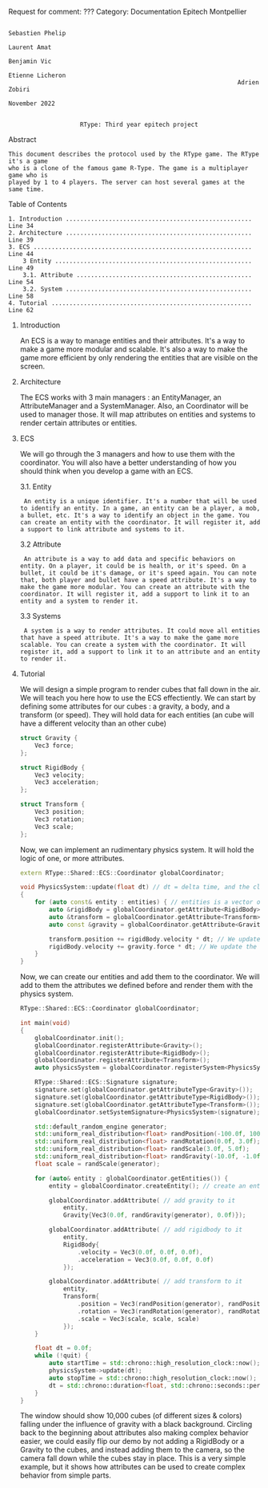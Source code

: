 Request for comment: ???
Category: Documentation
Epitech Montpellier

                                                                    Sebastien Phelip
                                                                    Laurent Amat
                                                                    Benjamin Vic
                                                                    Etienne Licheron
                                                                    Adrien Zobiri
                                                                    November 2022


                        RType: Third year epitech project

Abstract

    This document describes the protocol used by the RType game. The RType it's a game
    who is a clone of the famous game R-Type. The game is a multiplayer game who is
    played by 1 to 4 players. The server can host several games at the same time.


Table of Contents

    1. Introduction .................................................... Line 34
    2. Architecture .................................................... Line 39
    3. ECS ............................................................. Line 44
        3 Entity ....................................................... Line 49
        3.1. Attribute ................................................. Line 54
        3.2. System .................................................... Line 58
    4. Tutorial ........................................................ Line 62



1. Introduction

    An ECS is a way to manage entities and their attributes. It's a way to make a game more modular and scalable. It's also a way to make the game more efficient by only rendering the entities that are visible on the screen.


2. Architecture

    The ECS works with 3 main managers : an EntityManager, an AttributeManager and a SystemManager. Also, an Coordinator will be used to manager those. It will map attributes on entities and systems to render certain attributes or entities.


3. ECS

    We will go through the 3 managers and how to use them with the coordinator. You will also have a better understanding of how you should think when you develop a game with an ECS.


    3.1. Entity

        An entity is a unique identifier. It's a number that will be used to identify an entity. In a game, an entity can be a player, a mob, a bullet, etc. It's a way to identify an object in the game. You can create an entity with the coordinator. It will register it, add a support to link attribute and systems to it.


    3.2 Attribute

        An attribute is a way to add data and specific behaviors on entity. On a player, it could be is health, or it's speed. On a bullet, it could be it's damage, or it's speed again. You can note that, both player and bullet have a speed attribute. It's a way to make the game more modular. You can create an attribute with the coordinator. It will register it, add a support to link it to an entity and a system to render it.

    3.3 Systems

        A system is a way to render attributes. It could move all entities that have a speed attribute. It's a way to make the game more scalable. You can create a system with the coordinator. It will register it, add a support to link it to an attribute and an entity to render it.

4. Tutorial

    We will design a simple program to render cubes that fall down in the air. We will teach you here how to use the ECS effectiently. We can start by defining some attributes for our cubes : a gravity, a body, and a transform (or speed). They will hold data for each entities (an cube will have a different velocity than an other cube)
    ```cpp
    struct Gravity {
        Vec3 force;
    };

    struct RigidBody {
        Vec3 velocity;
        Vec3 acceleration;
    };

    struct Transform {
        Vec3 position;
        Vec3 rotation;
        Vec3 scale;
    };
    ```
    Now, we can implement an rudimentary physics system. It will hold the logic of one, or more attributes.
    ```cpp
    extern RType::Shared::ECS::Coordinator globalCoordinator;

    void PhysicsSystem::update(float dt) // dt = delta time, and the class inherit from RType::Shared::ECS::System
    {
        for (auto const& entity : entities) { // entities is a vector of Entity, and is inherited from RType::Shared::ECS::System
            auto &rigidBody = globalCoordinator.getAttribute<RigidBody>(entity);
            auto &transform = globalCoordinator.getAttribute<Transform>(entity);
            auto const &gravity = globalCoordinator.getAttribute<Gravity>(entity);

            transform.position += rigidBody.velocity * dt; // We update the position of the cube
            rigidBody.velocity += gravity.force * dt; // We update the velocity of the cube
        }
    }
    ```
    Now, we can create our entities and add them to the coordinator. We will add to them the attributes we defined before and render them with the physics system.
    ```cpp
    RType::Shared::ECS::Coordinator globalCoordinator;

    int main(void)
    {
        globalCoordinator.init();
        globalCoordinator.registerAttribute<Gravity>();
        globalCoordinator.registerAttribute<RigidBody>();
        globalCoordinator.registerAttribute<Transform>();
        auto physicsSystem = globalCoordinator.registerSystem<PhysicsSystem>();

        RType::Shared::ECS::Signature signature;
        signature.set(globalCoordinator.getAttributeType<Gravity>());
        signature.set(globalCoordinator.getAttributeType<RigidBody>());
        signature.set(globalCoordinator.getAttributeType<Transform>());
        globalCoordinator.setSystemSignature<PhysicsSystem>(signature);

        std::default_random_engine generator;
        std::uniform_real_distribution<float> randPosition(-100.0f, 100.0f);
        std::uniform_real_distribution<float> randRotation(0.0f, 3.0f);
        std::uniform_real_distribution<float> randScale(3.0f, 5.0f);
        std::uniform_real_distribution<float> randGravity(-10.0f, -1.0f);
        float scale = randScale(generator);

        for (auto& entity : globalCoordinator.getEntities()) {
            entity = globalCoordinator.createEntity(); // create an entity

            globalCoordinator.addAttribute( // add gravity to it
                entity,
                Gravity{Vec3(0.0f, randGravity(generator), 0.0f)});

            globalCoordinator.addAttribute( // add rigidbody to it
                entity,
                RigidBody{
                    .velocity = Vec3(0.0f, 0.0f, 0.0f),
                    .acceleration = Vec3(0.0f, 0.0f, 0.0f)
                });

            globalCoordinator.addAttribute( // add transform to it
                entity,
                Transform{
                    .position = Vec3(randPosition(generator), randPosition(generator), randPosition(generator)),
                    .rotation = Vec3(randRotation(generator), randRotation(generator), randRotation(generator)),
                    .scale = Vec3(scale, scale, scale)
                });
        }

        float dt = 0.0f;
        while (!quit) {
            auto startTime = std::chrono::high_resolution_clock::now();
            physicsSystem->update(dt);
            auto stopTime = std::chrono::high_resolution_clock::now();
            dt = std::chrono::duration<float, std::chrono::seconds::period>(stopTime - startTime).count();
        }
    }
    ```
    The window should show 10,000 cubes (of different sizes & colors) falling under the influence of gravity with a black background. Circling back to the beginning about attributes also making complex behavior easier, we could easily flip our demo by not adding a RigidBody or a Gravity to the cubes, and instead adding them to the camera, so the camera fall down while the cubes stay in place. This is a very simple example, but it shows how attributes can be used to create complex behavior from simple parts.
